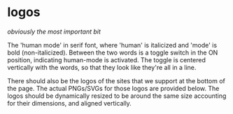 # logos
_obviously the most important bit_

The 'human mode' in serif font, where 'human' is italicized and 'mode' is bold (non-italicized). Between the two words is a toggle switch in the ON position, indicating human-mode is activated. The toggle is centered vertically with the words, so that they look like they're all in a line. 

There should also be the logos of the sites that we support at the bottom of the page. The actual PNGs/SVGs for those logos are provided below. The logos should be dynamically resized to be around the same size accounting for their dimensions, and aligned vertically.